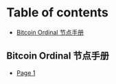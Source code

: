 # Table of contents

* [Bitcoin Ordinal 节点手册](README.md)

## Bitcoin Ordinal 节点手册

* [Page 1](bitcoin-ordinal-jie-dian-shou-ce-1/page-1.md)
